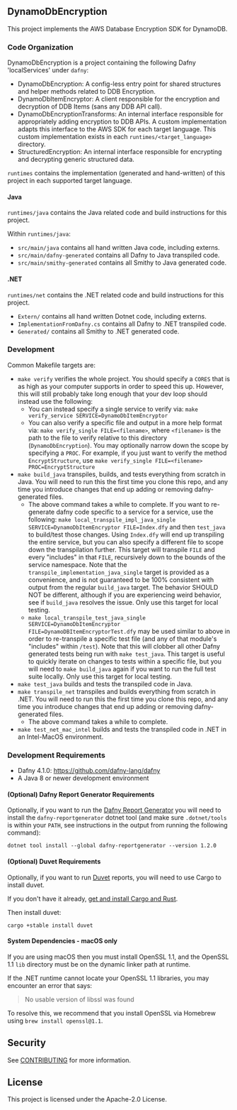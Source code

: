 ## DynamoDbEncryption

This project implements the AWS Database Encryption SDK for DynamoDB.

### Code Organization

DynamoDbEncryption is a project containing the following Dafny 'localServices' under `dafny`:
- DynamoDbEncryption: A config-less entry point for shared structures and helper methods related to DDB Encryption.
- DynamoDbItemEncryptor: A client responsible for the encryption and decryption of DDB Items (sans any DDB API call).
- DynamoDbEncryptionTransforms: An internal interface responsible for appropriately adding encryption to DDB APIs.
  A custom implementation adapts this interface to the AWS SDK for each target language.
  This custom implementation exists in each `runtimes/<target_language>` directory. 
- StructuredEncryption: An internal interface responsible for encrypting and decrypting generic structured data.

`runtimes` contains the implementation (generated and hand-written) of this project in each supported target language.

#### Java

`runtimes/java` contains the Java related code and build instructions for this project.

Within `runtimes/java`:

- `src/main/java` contains all hand written Java code, including externs.
- `src/main/dafny-generated` contains all Dafny to Java transpiled code.
- `src/main/smithy-generated` contains all Smithy to Java generated code.

#### .NET

`runtimes/net` contains the .NET related code and build instructions for this project.

- `Extern/` contains all hand written Dotnet code, including externs.
- `ImplementationFromDafny.cs` contains all Dafny to .NET transpiled code.
- `Generated/` contains all Smithy to .NET generated code.

### Development

Common Makefile targets are:

- `make verify` verifies the whole project. You should specify a `CORES` that is as high as your
  computer supports in order to speed this up. However, this will still probably take long enough
  that your dev loop should instead use the following:
  - You can instead specify a single service to verify via: `make verify_service SERVICE=DynamoDbItemEncryptor`
  - You can also verify a specific file and output in a more help format via: `make verify_single FILE=<filename>`,
    where `<filename>` is the path to the file to verify relative to this directory (`DynamoDbEncryption`).
    You may optionally narrow down the scope by specifying a `PROC`. For example, if you just want to verify
    the method `EncryptStructure`, use `make verify_single FILE=<filename> PROC=EncryptStructure`
- `make build_java` transpiles, builds, and tests everything from scratch in Java.
  You will need to run this the first time you clone this repo, and any time you introduce changes
  that end up adding or removing dafny-generated files.
  - The above command takes a while to complete.
    If you want to re-generate dafny code specific to a service for a service, use the following:
    `make local_transpile_impl_java_single SERVICE=DynamoDbItemEncryptor FILE=Index.dfy`
    and then `test_java` to build/test those changes.
    Using `Index.dfy` will end up transpiling the entire service, but you can also specify a different
    file to scope down the transpilation further. This target will transpile `FILE` and every
    "includes" in that `FILE`, recursively down to the bounds of the service namespace.
    Note that the `transpile_implementation_java_single` target is provided as a convenience,
    and is not guaranteed to be 100% consistent with output from the regular `build_java` target.
    The behavior SHOULD NOT be different, although if you are experiencing
    weird behavior, see if `build_java` resolves the issue.
    Only use this target for local testing.
  - `make local_transpile_test_java_single SERVICE=DynamoDbItemEncryptor FILE=DynamoDBItemEncryptorTest.dfy`
    may be used similar to above in order to re-transpile a specific test file
    (and any of that module's "includes" within `/test`).
    Note that this will clobber all other Dafny generated tests being run
    with `make test_java`. This target is useful to quickly iterate on changes
    to tests within a specific file, but you will need to `make build_java`
    again if you want to run the full test suite locally.
    Only use this target for local testing.
- `make test_java` builds and tests the transpiled code in Java.
- `make transpile_net` transpiles and builds everything from scratch in .NET.
  You will need to run this the first time you clone this repo, and any time you introduce changes
  that end up adding or removing dafny-generated files.
  - The above command takes a while to complete.
- `make test_net_mac_intel` builds and tests the transpiled code in .NET in an Intel-MacOS environment.

### Development Requirements

* Dafny 4.1.0: https://github.com/dafny-lang/dafny
* A Java 8 or newer development environment

#### (Optional) Dafny Report Generator Requirements

Optionally, if you want to run the [Dafny Report Generator](#generate-dafny-report)
you will need to install the `dafny-reportgenerator` dotnet tool
(and make sure `.dotnet/tools` is within your `PATH`,
see instructions in the output from running the following command):

```
dotnet tool install --global dafny-reportgenerator --version 1.2.0
```

#### (Optional) Duvet Requirements

Optionally, if you want to run [Duvet](https://github.com/awslabs/duvet) reports,
you will need to use Cargo to install duvet.

If you don't have it already,
[get and install Cargo and Rust](https://doc.rust-lang.org/cargo/getting-started/installation.html).

Then install duvet:

```
cargo +stable install duvet
```

#### System Dependencies - macOS only

If you are using macOS then you must install OpenSSL 1.1,
and the OpenSSL 1.1 `lib` directory must be on the dynamic linker path at runtime.

If the .NET runtime cannot locate your OpenSSL 1.1 libraries,
you may encounter an error that says:

> No usable version of libssl was found

To resolve this,
we recommend that you install OpenSSL via Homebrew using `brew install openssl@1.1`.

## Security

See [CONTRIBUTING](CONTRIBUTING.md#security-issue-notifications) for more information.

## License

This project is licensed under the Apache-2.0 License.

